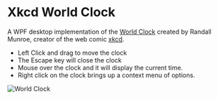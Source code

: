 Xkcd World Clock
================

A WPF desktop implementation of the [World Clock](http://xkcd.com/1335/) created by Randall Munroe, creator of the web comic [xkcd](http://xkcd.com).

- Left Click and drag to move the clock
- The Escape key will close the clock
- Mouse over the clock and it will display the current time.
- Right click on the clock brings up a context menu of options.

![World Clock](http://imgs.xkcd.com/comics/now.png)
